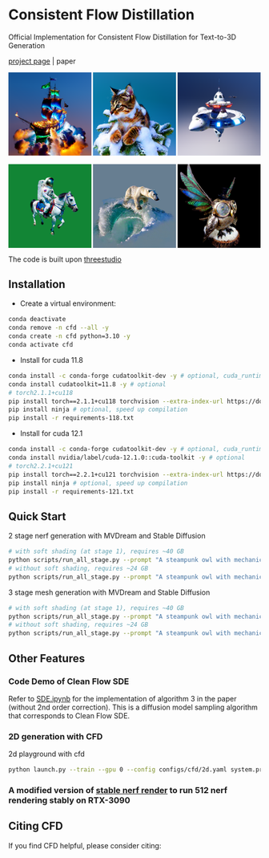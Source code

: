 # Consistent Flow Distillation
Official Implementation for Consistent Flow Distillation for Text-to-3D Generation

[project page](https://runjie-yan.github.io/cfd/) | paper

<div style="display: flex; justify-content: space-between;">
  <img src="./load/cfd_teaser/ship.png" alt="ship" width="33%">
  <img src="./load/cfd_teaser/cat.png" alt="cat" width="33%">
  <img src="./load/cfd_teaser/spacestation.png" alt="spacestation" width="33%">
</div>
<br>
<div style="display: flex; justify-content: space-between;">
  <img src="./load/cfd_teaser/horse.png" alt="ship" width="33%">
  <img src="./load/cfd_teaser/pole.png" alt="cat" width="33%">
  <img src="./load/cfd_teaser/owl.png" alt="spacestation" width="33%">
</div>

The code is built upon [threestudio](https://github.com/threestudio-project/threestudio)

## Installation
- Create a virtual environment:
```sh
conda deactivate
conda remove -n cfd --all -y
conda create -n cfd python=3.10 -y
conda activate cfd
```

- Install for cuda 11.8
```sh
conda install -c conda-forge cudatoolkit-dev -y # optional, cuda_runtime_api.h
conda install cudatoolkit=11.8 -y # optional
# torch2.1.1+cu118
pip install torch==2.1.1+cu118 torchvision --extra-index-url https://download.pytorch.org/whl/cu118
pip install ninja # optional, speed up compilation
pip install -r requirements-118.txt
```

- Install for cuda 12.1
```sh
conda install -c conda-forge cudatoolkit-dev -y # optional, cuda_runtime_api.h
conda install nvidia/label/cuda-12.1.0::cuda-toolkit -y # optional
# torch2.2.1+cu121
pip install torch==2.2.1+cu121 torchvision --extra-index-url https://download.pytorch.org/whl/cu121
pip install ninja # optional, speed up compilation
pip install -r requirements-121.txt
```

## Quick Start
2 stage nerf generation with MVDream and Stable Diffusion
```sh
# with soft shading (at stage 1), requires ~40 GB
python scripts/run_all_stage.py --prompt "A steampunk owl with mechanical wings" --use_perp_neg
# without soft shading, requires ~24 GB
python scripts/run_all_stage.py --prompt "A steampunk owl with mechanical wings" --use_perp_neg --raw 
```

3 stage mesh generation with MVDream and Stable Diffusion
```sh
# with soft shading (at stage 1), requires ~40 GB
python scripts/run_all_stage.py --prompt "A steampunk owl with mechanical wings" --use_perp_neg --mesh
# without soft shading, requires ~24 GB
python scripts/run_all_stage.py --prompt "A steampunk owl with mechanical wings" --use_perp_neg --raw --mesh
```

## Other Features
### Code Demo of Clean Flow SDE
Refer to [SDE.ipynb](./SDE.ipynb) for the implementation of algorithm 3 in the paper (without 2nd order correction). This is a diffusion model sampling algorithm that corresponds to Clean Flow SDE.

### 2D generation with CFD
2d playground with cfd
```sh
python launch.py --train --gpu 0 --config configs/cfd/2d.yaml system.prompt_processor.prompt="A cute cat"
```

### A modified version of [stable nerf render](https://github.com/DSaurus/threestudio-stable-nerf-renderer) to run 512 nerf rendering stably on RTX-3090

## Citing CFD
If you find CFD helpful, please consider citing:
